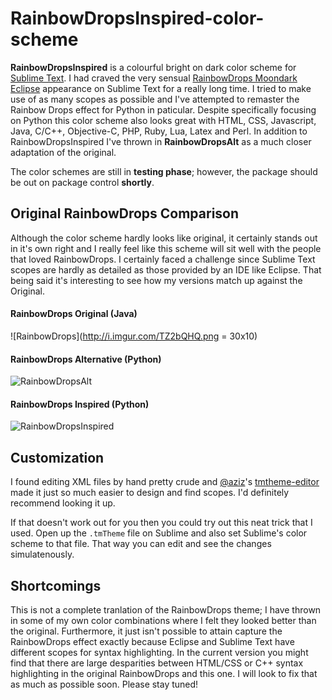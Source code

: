 # RainbowDropsInspired-color-scheme
**RainbowDropsInspired** is a colourful bright on dark color scheme for [Sublime Text](http://www.sublimetext.com/). I had craved the very sensual [RainbowDrops Moondark](https://marketplace.eclipse.org/content/eclipse-moonrise-ui-theme/metrics) [Eclipse](https://eclipse.org/home/index.php) appearance on Sublime Text for a really long time. I tried to make use of as many scopes as possible and I've attempted to remaster the Rainbow Drops effect for Python in paticular. Despite specifically focusing on Python this color scheme also looks great with HTML, CSS, Javascript, Java, C/C++, Objective-C, PHP, Ruby, Lua, Latex and Perl. In addition to RainbowDropsInspired I've thrown in **RainbowDropsAlt** as a much closer adaptation of the original.

The color schemes are still in **testing phase**; however, the package should be out on package control **shortly**. 
## Original RainbowDrops Comparison
Although the color scheme hardly looks like original, it certainly stands out in it's own right and I really feel like this scheme will sit well with the people that loved RainbowDrops. I certainly faced a challenge since Sublime Text scopes are hardly as detailed as those provided by an IDE like Eclipse. That being said it's interesting to see how my versions match up against the Original.
#### RainbowDrops Original (Java)
![RainbowDrops](http://i.imgur.com/TZ2bQHQ.png = 30x10)
#### RainbowDrops Alternative (Python)
![RainbowDropsAlt](http://i.imgur.com/PbiE4AO.png)
#### RainbowDrops Inspired (Python)
![RainbowDropsInspired](http://i.imgur.com/4ECNINd.png)

## Customization
I found editing XML files by hand pretty crude and [@aziz](https://github.com/aziz)'s [tmtheme-editor](https://tmtheme-editor.herokuapp.com) made it just so much easier to design and find scopes. I'd definitely recommend looking it up. 

If that doesn't work out for you then you could try out this neat trick that I used. Open up the `.tmTheme` file on Sublime and also set Sublime's color scheme to that file. That way you can edit and see the changes simulatenously.

## Shortcomings
This is not a complete tranlation of the RainbowDrops theme; I have thrown in some of my own color combinations where I felt they looked better than the original. Furthermore, it just isn't possible to attain capture the RainbowDrops effect exactly because Eclipse and Sublime Text have different scopes for syntax highlighting.
In the current version you might find that there are large desparities between HTML/CSS or C++ syntax highlighting in the original RainbowDrops and this one. I will look to fix that as much as possible soon. Please stay tuned!